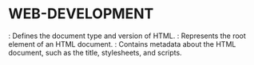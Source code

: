 # WEB-DEVELOPMENT

<!DOCTYPE html>: Defines the document type and version of HTML.
<html>: Represents the root element of an HTML document.
<head>: Contains metadata about the HTML document, such as the title, stylesheets, and scripts.
<title>: Specifies the title of the HTML document, which is displayed in the browser's title bar or tab.
<body>: Contains the visible content of the HTML document.
<ol>: Represents an ordered list.
<ul>: Represents an unordered list.
<li>: Represents a list item, used within <ol> or <ul> to define individual list items.
<a>: Creates a hyperlink, used for linking to other web pages or resources.
<img>: Inserts an image into the HTML document.
<h1> to <h6>: Represents different levels of headings, where <h1> is the highest level and <h6> is the lowest level.
<p>: Represents a paragraph of text.
<div>: Defines a division or a container that can be styled or manipulated with CSS or JavaScript.
<span>: Defines a span of text that can be styled or manipulated with CSS or JavaScript.
<ol> and <ul> can also have the type attribute to specify the type of list numbering, such as "I" (uppercase Roman numerals) or "A" (uppercase letters).


